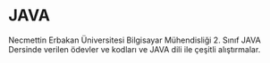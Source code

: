 # JAVA

Necmettin Erbakan Üniversitesi Bilgisayar Mühendisliği 2. Sınıf JAVA Dersinde verilen ödevler ve kodları ve JAVA dili ile çeşitli alıştırmalar.
